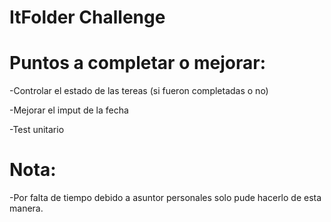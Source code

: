 # ItFolder Challenge 

# Puntos a completar o mejorar:

-Controlar el estado de las tereas (si fueron completadas o no)

-Mejorar  el imput de la fecha

-Test unitario

# Nota:

-Por falta de tiempo debido a asuntor personales solo pude hacerlo de esta manera.
